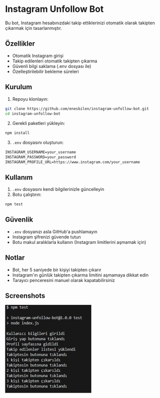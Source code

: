 # Instagram Unfollow Bot

Bu bot, Instagram hesabınızdaki takip ettiklerinizi otomatik olarak takipten çıkarmak için tasarlanmıştır.

## Özellikler

- Otomatik Instagram girişi
- Takip edilenleri otomatik takipten çıkarma
- Güvenli bilgi saklama (.env dosyası ile)
- Özelleştirilebilir bekleme süreleri

## Kurulum

1. Repoyu klonlayın:
```bash
git clone https://github.com/enesbilen/instagram-unfollow-bot.git
cd instagram-unfollow-bot
```

2. Gerekli paketleri yükleyin:
```bash
npm install
```

3. `.env` dosyasını oluşturun:
```env
INSTAGRAM_USERNAME=your_username
INSTAGRAM_PASSWORD=your_password
INSTAGRAM_PROFILE_URL=https://www.instagram.com/your_username
```

## Kullanım

1. `.env` dosyasını kendi bilgilerinizle güncelleyin
2. Botu çalıştırın:
```bash
npm test
```

## Güvenlik

- `.env` dosyanızı asla GitHub'a pushlamayın
- Instagram şifrenizi güvende tutun
- Botu makul aralıklarla kullanın (Instagram limitlerini aşmamak için)

## Notlar

- Bot, her 5 saniyede bir kişiyi takipten çıkarır
- Instagram'ın günlük takipten çıkarma limitini aşmamaya dikkat edin
- Tarayıcı penceresini manuel olarak kapatabilirsiniz

## Screenshots

![Screenshot 1](instagram-unfollow-screen.jpg)
